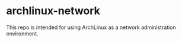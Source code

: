 # archlinux-network
This repo is intended for using ArchLinux as a network administration environment.
